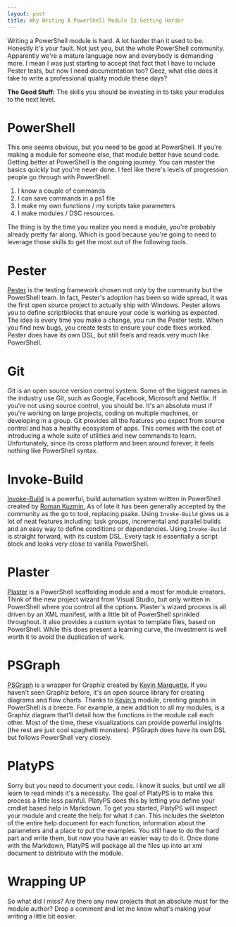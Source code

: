 ```yaml
---
layout: post
title: Why Writing A PowerShell Module Is Getting Harder
---
```


Writing a PowerShell module is hard.
A lot harder than it used to be.
Honestly it's your fault.
Not just you, but the whole PowerShell community.
Apparently we're a mature language now and everybody is demanding more.
I mean I was just starting to accept that fact that I have to include Pester tests, but now I need documentation too?
Geez, what else does it take to write a professional quality module these days?

**The Good Stuff:**
The skills you should be investing in to take your modules to the next level.

<!-- more -->

# PowerShell

This one seems obvious, but you need to be good at PowerShell.
If you're making a module for someone else, that module better have sound code.
Getting better at PowerShell is the ongoing journey.
You can master the basics quickly but you're never done.
I feel like there's levels of progression people go through with PowerShell.

1. I know a couple of commands
1. I can save commands in a ps1 file
1. I make my own functions / my scripts take parameters
1. I make modules / DSC resources.

The thing is by the time you realize you need a module, you're probably already pretty far along.
Which is good because you're going to need to leverage those skills to get the most out of the following tools.

# Pester

[Pester](https://github.com/pester/Pester) is the testing framework chosen not only by the community but the PowerShell team.
In fact, Pester's adoption has been so wide spread, it was the first open source project to actually ship with Windows.
Pester allows you to define scriptblocks that ensure your code is working as expected.
The idea is every time you make a change, you run the Pester tests.
When you find new bugs, you create tests to ensure your code fixes worked.
Pester does have its own DSL, but still feels and reads very much like PowerShell.
# Git

Git is an open source version control system.
Some of the biggest names in the industry use Git, such as Google, Facebook, Microsoft and Netflix.
If you're not using source control, you should be.
It's an absolute must if you're working on large projects, coding on multiple machines, or developing in a group.
Git provides all the features you expect from source control and has a healthy ecosystem of apps.
This comes with the cost of introducing a whole suite of utilities and new commands to learn.
Unfortunately, since its cross platform and been around forever, it feels nothing like PowerShell syntax.


# Invoke-Build

[Invoke-Build](https://github.com/nightroman/Invoke-Build) is a powerful, build automation system written in PowerShell created by [Roman Kuzmin.](https://github.com/nightroman)
As of late it has been generally accepted by the community as the go to tool, replacing psake.
Using ```Invoke-Build``` gives us a lot of neat features including: task groups,  incremental and parallel builds and an easy way to define conditions or dependencies.
Using ```Invoke-Build``` is straight forward, with its custom DSL.
Every task is essentially a script block and looks very close to vanilla PowerShell.

# Plaster

[Plaster](https://github.com/powershell/plaster) is a PowerShell scaffolding module and a most for module creators.
Think of the new project wizard from Visual Studio, but only written in PowerShell where you control all the options.
Plaster's wizard process is all driven by an XML manifest, with a little bit of PowerShell sprinkled throughout.
It also provides a custom syntax to template files, based on PowerShell.
While this does present a learning curve, the investment is well worth it to avoid the duplication of work.

# PSGraph

[PSGraph](https://github.com/KevinMarquette/PSGraph) is a wrapper for Graphiz created by [Kevin Marquette.](https://kevinmarquette.github.io/)
If you haven't seen Graphiz before, it's an open source library for creating diagrams and flow charts.
Thanks to [Kevin's](https://twitter.com/kevinmarquette) module, creating graphs in PowerShell is a breeze.
For example, a new addition to all my modules, is a Graphiz diagram that'll detail how the functions in the module call each other.
Most of the time, these visualizations can provide powerful insights (the rest are just cool spaghetti monsters).
PSGraph does have its own DSL but follows PowerShell very closely.

# PlatyPS

Sorry but you need to document your code.
I know it sucks, but until we all learn to read minds it's a necessity.
The goal of PlatyPS is to make this process a little less painful.
PlatyPS does this by letting you define your cmdlet based help in Markdown.
To get you started, PlatyPS will inspect your module and create the help for what it can.
This includes the skeleton of the entire help document for each function, information about the parameters and a place to put the examples.
You still have to do the hard part and write them, but now you have an easier way to do it.
Once done with the Markdown, PlatyPS will package all the files up into an xml document to distribute with the module.

# Wrapping UP

So what did I miss?
Are there any new projects that an absolute must for the module author?
Drop a comment and let me know what's making your writing a little bit easier.